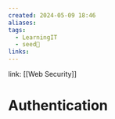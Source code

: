 ```yaml
---
created: 2024-05-09 18:46
aliases: 
tags:
  - LearningIT
  - seed🌱
links:
---
```


link: [[Web Security]]

# Authentication

